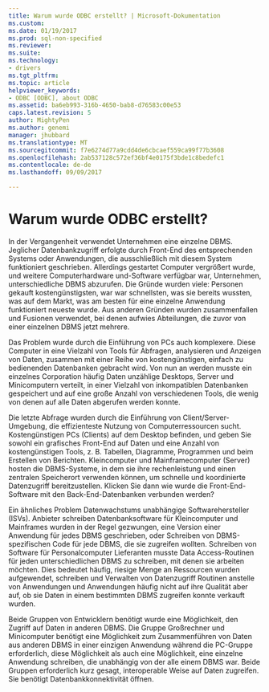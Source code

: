 ```yaml
---
title: Warum wurde ODBC erstellt? | Microsoft-Dokumentation
ms.custom: 
ms.date: 01/19/2017
ms.prod: sql-non-specified
ms.reviewer: 
ms.suite: 
ms.technology:
- drivers
ms.tgt_pltfrm: 
ms.topic: article
helpviewer_keywords:
- ODBC [ODBC], about ODBC
ms.assetid: ba6eb993-316b-4650-bab8-d76583c00e53
caps.latest.revision: 5
author: MightyPen
ms.author: genemi
manager: jhubbard
ms.translationtype: MT
ms.sourcegitcommit: f7e6274d77a9cdd4de6cbcaef559ca99f77b3608
ms.openlocfilehash: 2ab537128c572ef36bf4e0175f3bde1c8bedefc1
ms.contentlocale: de-de
ms.lasthandoff: 09/09/2017

---
```

# <a name="why-was-odbc-created"></a>Warum wurde ODBC erstellt?
In der Vergangenheit verwendet Unternehmen eine einzelne DBMS. Jeglicher Datenbankzugriff erfolgte durch Front-End des entsprechenden Systems oder Anwendungen, die ausschließlich mit diesem System funktioniert geschrieben. Allerdings gestartet Computer vergrößert wurde, und weitere Computerhardware und-Software verfügbar war, Unternehmen, unterschiedliche DBMS abzurufen. Die Gründe wurden viele: Personen gekauft kostengünstigsten, war war schnellsten, was sie bereits wussten, was auf dem Markt, was am besten für eine einzelne Anwendung funktioniert neueste wurde. Aus anderen Gründen wurden zusammenfallen und Fusionen verwendet, bei denen aufwies Abteilungen, die zuvor von einer einzelnen DBMS jetzt mehrere.  
  
 Das Problem wurde durch die Einführung von PCs auch komplexere. Diese Computer in eine Vielzahl von Tools für Abfragen, analysieren und Anzeigen von Daten, zusammen mit einer Reihe von kostengünstigen, einfach zu bedienenden Datenbanken gebracht wird. Von nun an werden musste ein einzelnes Corporation häufig Daten unzählige Desktops, Server und Minicomputern verteilt, in einer Vielzahl von inkompatiblen Datenbanken gespeichert und auf eine große Anzahl von verschiedenen Tools, die wenig von denen auf alle Daten abgerufen werden konnte.  
  
 Die letzte Abfrage wurden durch die Einführung von Client/Server-Umgebung, die effizienteste Nutzung von Computerressourcen sucht. Kostengünstigen PCs (Clients) auf dem Desktop befinden, und geben Sie sowohl ein grafisches Front-End auf Daten und eine Anzahl von kostengünstigen Tools, z. B. Tabellen, Diagramme, Programmen und beim Erstellen von Berichten. Kleincomputer und Mainframecomputer (Server) hosten die DBMS-Systeme, in dem sie ihre rechenleistung und einen zentralen Speicherort verwenden können, um schnelle und koordinierte Datenzugriff bereitzustellen. Klicken Sie dann wie wurde die Front-End-Software mit den Back-End-Datenbanken verbunden werden?  
  
 Ein ähnliches Problem Datenwachstums unabhängige Softwarehersteller (ISVs). Anbieter schreiben Datenbanksoftware für Kleincomputer und Mainframes wurden in der Regel gezwungen, eine Version einer Anwendung für jedes DBMS geschrieben, oder Schreiben von DBMS-spezifischen Code für jede DBMS, die sie zugreifen wollten. Schreiben von Software für Personalcomputer Lieferanten musste Data Access-Routinen für jeden unterschiedlichen DBMS zu schreiben, mit denen sie arbeiten möchten. Dies bedeutet häufig, riesige Menge an Ressourcen wurden aufgewendet, schreiben und Verwalten von Datenzugriff Routinen anstelle von Anwendungen und Anwendungen häufig nicht auf ihre Qualität aber auf, ob sie Daten in einem bestimmten DBMS zugreifen konnte verkauft wurden.  
  
 Beide Gruppen von Entwicklern benötigt wurde eine Möglichkeit, den Zugriff auf Daten in anderen DBMS. Die Gruppe Großrechner und Minicomputer benötigt eine Möglichkeit zum Zusammenführen von Daten aus anderen DBMS in einer einzigen Anwendung während die PC-Gruppe erforderlich, diese Möglichkeit als auch eine Möglichkeit, eine einzelne Anwendung schreiben, die unabhängig von der alle einem DBMS war. Beide Gruppen erforderlich kurz gesagt, interoperable Weise auf Daten zugreifen. Sie benötigt Datenbankkonnektivität öffnen.
